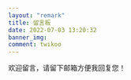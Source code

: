 ```yaml
---
layout: "remark"
title: 留言板
date: 2022-07-03 13:20:32
banner_img: 
comment: twikoo
---
```


欢迎留言，请留下邮箱方便我回复您！
